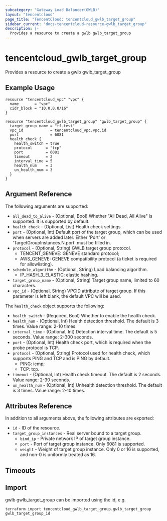 ```yaml
---
subcategory: "Gateway Load Balancer(GWLB)"
layout: "tencentcloud"
page_title: "TencentCloud: tencentcloud_gwlb_target_group"
sidebar_current: "docs-tencentcloud-resource-gwlb_target_group"
description: |-
  Provides a resource to create a gwlb gwlb_target_group
---
```


# tencentcloud_gwlb_target_group

Provides a resource to create a gwlb gwlb_target_group

## Example Usage

```hcl
resource "tencentcloud_vpc" "vpc" {
  name       = "vpc"
  cidr_block = "10.0.0.0/16"
}

resource "tencentcloud_gwlb_target_group" "gwlb_target_group" {
  target_group_name = "tf-test"
  vpc_id            = tencentcloud_vpc.vpc.id
  port              = 6081
  health_check {
    health_switch = true
    protocol      = "tcp"
    port          = 6081
    timeout       = 2
    interval_time = 5
    health_num    = 3
    un_health_num = 3
  }
}
```

## Argument Reference

The following arguments are supported:

* `all_dead_to_alive` - (Optional, Bool) Whether "All Dead, All Alive" is supported. It is supported by default.
* `health_check` - (Optional, List) Health check settings.
* `port` - (Optional, Int) Default port of the target group, which can be used when servers are added later. Either 'Port' or 'TargetGroupInstances.N.port' must be filled in.
* `protocol` - (Optional, String) GWLB target group protocol.
	- TENCENT_GENEVE: GENEVE standard protocol;
	- AWS_GENEVE: GENEVE compatibility protocol (a ticket is required for allowlisting).
* `schedule_algorithm` - (Optional, String) Load balancing algorithm.
	- IP_HASH_3_ELASTIC: elastic hashing.
* `target_group_name` - (Optional, String) Target group name, limited to 60 characters.
* `vpc_id` - (Optional, String) VPCID attribute of target group. If this parameter is left blank, the default VPC will be used.

The `health_check` object supports the following:

* `health_switch` - (Required, Bool) Whether to enable the health check.
* `health_num` - (Optional, Int) Health detection threshold. The default is 3 times. Value range: 2-10 times.
* `interval_time` - (Optional, Int) Detection interval time. The default is 5 seconds. Value range: 2-300 seconds.
* `port` - (Optional, Int) Health check port, which is required when the probe protocol is TCP.
* `protocol` - (Optional, String) Protocol used for health check, which supports PING and TCP and is PING by default.
	- PING: icmp;
	- TCP: tcp.
* `timeout` - (Optional, Int) Health check timeout. The default is 2 seconds. Value range: 2-30 seconds.
* `un_health_num` - (Optional, Int) Unhealth detection threshold. The default is 3 times. Value range: 2-10 times.

## Attributes Reference

In addition to all arguments above, the following attributes are exported:

* `id` - ID of the resource.
* `target_group_instances` - Real server bound to a target group.
  * `bind_ip` - Private network IP of target group instance.
  * `port` - Port of target group instance. Only 6081 is supported.
  * `weight` - Weight of target group instance. Only 0 or 16 is supported, and non-0 is uniformly treated as 16.


## Timeouts

<no value>


## Import

gwlb gwlb_target_group can be imported using the id, e.g.

```
terraform import tencentcloud_gwlb_target_group.gwlb_target_group gwlb_target_group_id
```

